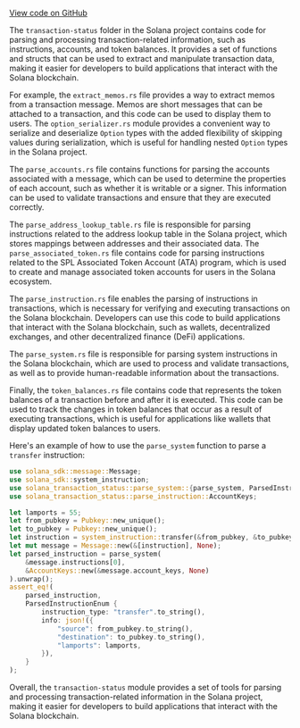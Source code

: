 
[View code on GitHub](https://github.com/solana-labs/solana/tree/master/na/transaction-status)

The `transaction-status` folder in the Solana project contains code for parsing and processing transaction-related information, such as instructions, accounts, and token balances. It provides a set of functions and structs that can be used to extract and manipulate transaction data, making it easier for developers to build applications that interact with the Solana blockchain.

For example, the `extract_memos.rs` file provides a way to extract memos from a transaction message. Memos are short messages that can be attached to a transaction, and this code can be used to display them to users. The `option_serializer.rs` module provides a convenient way to serialize and deserialize `Option` types with the added flexibility of skipping values during serialization, which is useful for handling nested `Option` types in the Solana project.

The `parse_accounts.rs` file contains functions for parsing the accounts associated with a message, which can be used to determine the properties of each account, such as whether it is writable or a signer. This information can be used to validate transactions and ensure that they are executed correctly.

The `parse_address_lookup_table.rs` file is responsible for parsing instructions related to the address lookup table in the Solana project, which stores mappings between addresses and their associated data. The `parse_associated_token.rs` file contains code for parsing instructions related to the SPL Associated Token Account (ATA) program, which is used to create and manage associated token accounts for users in the Solana ecosystem.

The `parse_instruction.rs` file enables the parsing of instructions in transactions, which is necessary for verifying and executing transactions on the Solana blockchain. Developers can use this code to build applications that interact with the Solana blockchain, such as wallets, decentralized exchanges, and other decentralized finance (DeFi) applications.

The `parse_system.rs` file is responsible for parsing system instructions in the Solana blockchain, which are used to process and validate transactions, as well as to provide human-readable information about the transactions.

Finally, the `token_balances.rs` file contains code that represents the token balances of a transaction before and after it is executed. This code can be used to track the changes in token balances that occur as a result of executing transactions, which is useful for applications like wallets that display updated token balances to users.

Here's an example of how to use the `parse_system` function to parse a `transfer` instruction:

```rust
use solana_sdk::message::Message;
use solana_sdk::system_instruction;
use solana_transaction_status::parse_system::{parse_system, ParsedInstructionEnum};
use solana_transaction_status::parse_instruction::AccountKeys;

let lamports = 55;
let from_pubkey = Pubkey::new_unique();
let to_pubkey = Pubkey::new_unique();
let instruction = system_instruction::transfer(&from_pubkey, &to_pubkey, lamports);
let mut message = Message::new(&[instruction], None);
let parsed_instruction = parse_system(
    &message.instructions[0],
    &AccountKeys::new(&message.account_keys, None)
).unwrap();
assert_eq!(
    parsed_instruction,
    ParsedInstructionEnum {
        instruction_type: "transfer".to_string(),
        info: json!({
            "source": from_pubkey.to_string(),
            "destination": to_pubkey.to_string(),
            "lamports": lamports,
        }),
    }
);
```

Overall, the `transaction-status` module provides a set of tools for parsing and processing transaction-related information in the Solana project, making it easier for developers to build applications that interact with the Solana blockchain.